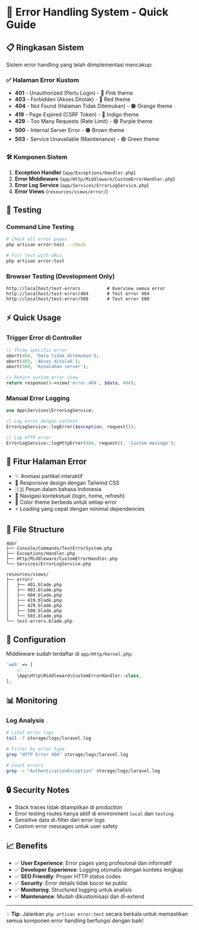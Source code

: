 # 🚨 Error Handling System - Quick Guide

## 📋 Ringkasan Sistem
Sistem error handling yang telah diimplementasi mencakup:

### ✅ Halaman Error Kustom
- **401** - Unauthorized (Perlu Login) - 🔐 Pink theme
- **403** - Forbidden (Akses Ditolak) - 🔴 Red theme  
- **404** - Not Found (Halaman Tidak Ditemukan) - 🟠 Orange theme
- **419** - Page Expired (CSRF Token) - 🔵 Indigo theme
- **429** - Too Many Requests (Rate Limit) - 🟣 Purple theme
- **500** - Internal Server Error - 🟤 Brown theme
- **503** - Service Unavailable (Maintenance) - 🟢 Green theme

### 🛠️ Komponen Sistem
1. **Exception Handler** (`app/Exceptions/Handler.php`)
2. **Error Middleware** (`app/Http/Middleware/CustomErrorHandler.php`)  
3. **Error Log Service** (`app/Services/ErrorLogService.php`)
4. **Error Views** (`resources/views/error/`)

## 🚀 Testing

### Command Line Testing
```bash
# Check all error pages
php artisan error:test --check

# Full test with URLs
php artisan error:test
```

### Browser Testing (Development Only)
```
http://localhost/test-errors          # Overview semua error
http://localhost/test-error/404       # Test error 404
http://localhost/test-error/500       # Test error 500
```

## ⚡ Quick Usage

### Trigger Error di Controller
```php
// Throw specific error
abort(404, 'Data tidak ditemukan');
abort(403, 'Akses ditolak');
abort(500, 'Kesalahan server');

// Return custom error view
return response()->view('error.404', $data, 404);
```

### Manual Error Logging
```php
use App\Services\ErrorLogService;

// Log error dengan context
ErrorLogService::logError($exception, request());

// Log HTTP error
ErrorLogService::logHttpError(404, request(), 'Custom message');
```

## 🎨 Fitur Halaman Error
- ✨ Animasi partikel interaktif
- 📱 Responsive design dengan Tailwind CSS
- 🇮🇩 Pesan dalam bahasa Indonesia
- 🎯 Navigasi kontekstual (login, home, refresh)
- 🌈 Color theme berbeda untuk setiap error
- ⚡ Loading yang cepat dengan minimal dependencies

## 📁 File Structure
```
app/
├── Console/Commands/TestErrorSystem.php
├── Exceptions/Handler.php
├── Http/Middleware/CustomErrorHandler.php
└── Services/ErrorLogService.php

resources/views/
├── error/
│   ├── 401.blade.php
│   ├── 403.blade.php
│   ├── 404.blade.php
│   ├── 419.blade.php
│   ├── 429.blade.php
│   ├── 500.blade.php
│   └── 503.blade.php
└── test-errors.blade.php
```

## 🔧 Configuration

Middleware sudah terdaftar di `app/Http/Kernel.php`:
```php
'web' => [
    // ...
    \App\Http\Middleware\CustomErrorHandler::class,
],
```

## 📊 Monitoring

### Log Analysis
```bash
# Lihat error logs
tail -f storage/logs/laravel.log

# Filter by error type
grep "HTTP Error 404" storage/logs/laravel.log

# Count errors
grep -c "AuthenticationException" storage/logs/laravel.log
```

## 🔒 Security Notes
- Stack traces tidak ditampilkan di production
- Error testing routes hanya aktif di environment `local` dan `testing`
- Sensitive data di-filter dari error logs
- Custom error messages untuk user safety

## 📈 Benefits
- ✅ **User Experience**: Error pages yang profesional dan informatif
- ✅ **Developer Experience**: Logging otomatis dengan konteks lengkap  
- ✅ **SEO Friendly**: Proper HTTP status codes
- ✅ **Security**: Error details tidak bocor ke public
- ✅ **Monitoring**: Structured logging untuk analisis
- ✅ **Maintenance**: Mudah dikustomisasi dan di-extend

---

💡 **Tip**: Jalankan `php artisan error:test` secara berkala untuk memastikan semua komponen error handling berfungsi dengan baik!